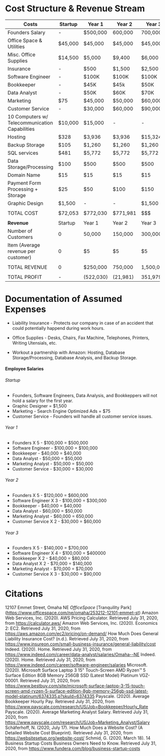 # Cost Structure & Revenue Stream


| Costs | Startup | Year 1 | Year 2 | Year 3 |
|---|---|---|---|---|
|Founders Salary | - | $500,000 | 600,000 | 700,000|
|Office Space & Utilities | $45,000 | $45,000 | $45,000 | $45,000 |
|Misc. Office Supplies | $14,500 | $5,000 | $9,400 | $6,000 |
|Insurance | - | $500 | $1,500 | $2,500 |
|Software Engineer | - | $100K | $100K | $100K |
|Bookkeeper | - | $45K | $45k | $50K |
|Data Analyst | - | $50K | $60K | $70K |
|Marketing | $75 | $45,000 | $50,000 | $60,000 |
|Customer Service | - | $30,000 | $60,000 | $90,000|
|10 Computers w/ Telecommunication Capabilities | $10,000 | $15,000 | - | - |
|Hosting | $328 | $3,936| $3,936 | $15,324 |
|Backup Storage | $105 | $1,260 | $1,260 | $1,260 |
|SQL services | $481 | $5,772 | $5,772 | $5,772 |
|Data Storage/Processing | $100| $500 | $500 | $500 |
|Domain Name | $15 | $15 | $15 | $15 |
|Payment Form Processing + Storage | $25 | $50 | $100 | $150 |
|Graphic Design | $1,500 | - | - | $1,500 |
| | | | | |
|TOTAL COST | $72,053 | $772,030 | $771,981| $$$ |
| | | | | |
| **Revenue** |Startup | Year 1 | Year 2 | Year 3 |
|Number of Customers | 0 | 50,000 | 150,000 | 300,000 |
|Item (Average revenue per customer) | 0 | $5 | $5 | $5 |
| | | | | |
| TOTAL REVENUE | 0 | $250,000 | 750,000 | 1,500,000 |
| | | | | |
| TOTAL PROFIT | - | (522,030) | (21,981) | 351,979 |
# Documentation of Assumed Expenses

- Liability Insurance - Protects our company in case of an accident that could potentially happend during work hours.

- Office Supplies - Desks, Chairs, Fax Machine, Telephones, Printers, Writing Utensials, etc.

- Workout a partnership with Amazon: Hosting, Database Storage/Processing, Database Analysis, and Backup Storage. 

#### Employee Salaries
###### Startup
- Founders, Software Engineers, Data Analysis, and Bookkeppers will not hold a salary for the first year.
- Graphic Designer = $1,500
- Marketing - Search Engine Optimized Ads = $75
- Customer Service - Founders will handle all customer service issues.
###### Year 1
- Founders X 5 - $100,000 = $500,000
- Software Engineer - $100,000 = $100,000
- Bookkeeper - $40,000 = $40,000
- Data Analyst - $50,000 = $50,000
- Marketing Analyst - $50,000 = $50,000
- Customer Service - $30,000 = $30,000
###### Year 2
- Founders X 5 - $120,000 = $600,000
- Software Engineer X 3 - $100,000 = $300,000
- Bookkeeper - $40,000 = $40,000
- Data Analyst - $60,000 = $50,000
- Marketing Analyst - $60,000 = 650,000
- Customer Service X 2 - $30,000 = $60,000
###### Year 3
- Founders X 5 - $140,000 = $700,000
- Software Engineer X 4 - $100,000 = $400000
- Bookkeeper X 2 - $40,000 = $80,000
- Data Analyst X 2 - $70,000 = $140,000
- Marketing Analyst - $70,000 = $70,000
- Customer Service X 3 - $30,000 = $90,000
# Citations
12107 Emmet Street, Omaha NE *OfficeSpace* [Tranquility Park] (https://www.officespace.com/ne/omaha/253212-12101-emmet-st)
Amazon Web Services, Inc. (2020). AWS Pricing Calculator. Retrieved July 31, 2020, from https://calculator.aws/
Amazon Web Services, Inc. (2020). Economics 2: EC2. Retrieved July 31, 2020, from https://aws.amazon.com/ec2/pricing/on-demand/
How Much Does General Liability Insurance Cost? (n.d.). Retrieved July 31, 2020, from https://www.insureon.com/small-business-insurance/general-liability/cost
Indeed. (2020). Home. Retrieved July 31, 2020, from https://www.indeed.com/career/data-analyst/salaries/Omaha--NE
Indeed. (2020). Home. Retrieved July 31, 2020, from https://www.indeed.com/career/software-engineer/salaries
Microsoft. (2020). Microsoft Surface Laptop 3 15" Touch-Screen AMD Ryzen™ 5 Surface Edition 8GB Memory 256GB SSD (Latest Model) Platinum VGZ-00001. Retrieved July 31, 2020, from https://www.bestbuy.com/site/microsoft-surface-laptop-3-15-touch-screen-amd-ryzen-5-surface-edition-8gb-memory-256gb-ssd-latest-model-platinum/6374335.p?skuId=6374335
Payscale. (2020). Average Bookkeeper Hourly Pay. Retrieved July 31, 2020, from https://www.payscale.com/research/US/Job=Bookkeeper/Hourly_Rate
Payscale. (2020). Average Marketing Analyst Salary. Retrieved July 31, 2020, from https://www.payscale.com/research/US/Job=Marketing_Analyst/Salary
Schäferhoff, N. (2020, July 17). How Much Does a Website Cost? (A Detailed Website Cost Blueprint). Retrieved July 31, 2020, from https://websitesetup.org/website-cost/
Schmid, G. (2020, March 18). 14 Business Startup Costs Business Owners Need to Know. Retrieved July 31, 2020, from https://www.fundera.com/blog/business-startup-costs
